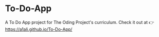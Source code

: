# To-Do-App

A To Do App project for The Oding Project's curriculum.
Check it out at 👉 https://a1ali.github.io/To-Do-App/
